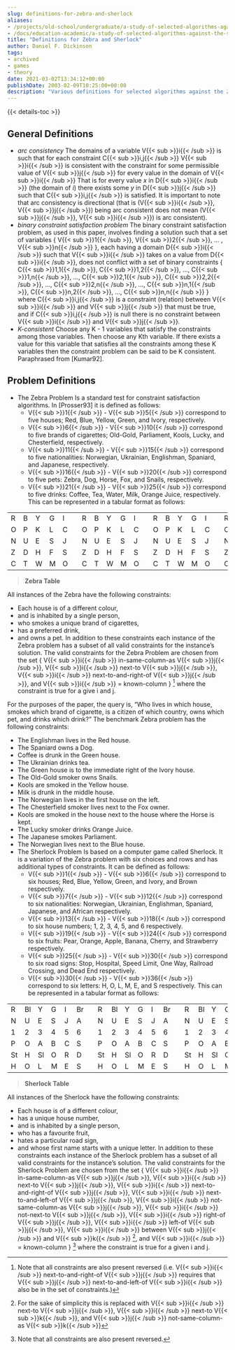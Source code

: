 ```yaml
---
slug: definitions-for-zebra-and-sherlock
aliases:
- /projects/old-school/undergraduate/a-study-of-selected-algorithms-against-the-sherlock-and-zebra-problems/definitions-for-zebra-and-sherlock/
- /docs/education-academic/a-study-of-selected-algorithms-against-the-sherlock-and-zebra-problems/definitions-for-zebra-and-sherlock/
title: "Definitions for Zebra and Sherlock"
author: Daniel F. Dickinson
tags:
- archived
- games
- theory
date: 2021-03-02T13:34:12+00:00
publishDate: 2003-02-09T10:25:00+00:00
description: "Various definitions for selected algorithms against the Zebra and Sherlock problems"
---
```


{{< details-toc >}}

## General Definitions

* *arc consistency* The domains of a variable V{{< sub >}}i{{< /sub >}} is such that for each constraint C{{< sub >}}i,j{{< /sub >}} V{{< sub >}}i{{< /sub >}} is consistent with the constraint for some permissible value of V{{< sub >}}j{{< /sub >}} for every value in the domain of V{{< sub >}}i{{< /sub >}} That is for every value *x* in D{{< sub >}}i{{< /sub >}} (the domain of *i*) there exists some *y* in D{{< sub >}}j{{< /sub >}} such that C{{< sub >}}i,j{{< /sub >}} is satisfied. It is important to note that arc consistency is directional (that is (V{{< sub >}}i{{< /sub >}}, V{{< sub >}}j{{< /sub >}}) being arc consistent does not mean (V{{< sub >}}j{{< /sub >}}, V{{< sub >}}i{{< /sub >}}) is arc consistent).
* *binary constraint satisfaction problem* The binary constraint satisfaction problem, as used in this paper, involves finding a solution such that a set of variables { V{{< sub >}}1{{< /sub >}}, V{{< sub >}}2{{< /sub >}}, … , V{{< sub >}}n{{< /sub >}} }, each having a domain D{{< sub >}}i{{< /sub >}} such that V{{< sub >}}i{{< /sub >}} takes on a value from D{{< sub >}}i{{< /sub >}}, does not conflict with a set of binary constraints { C{{< sub >}}1,1{{< /sub >}}, C{{< sub >}}1,2{{< /sub >}}, …, C{{< sub >}}1,n{{< /sub >}}, …, C{{< sub >}}2,1{{< /sub >}}, C{{< sub >}}2,2{{< /sub >}}, …, C{{< sub >}}2,n{{< /sub >}}, …, C{{< sub >}}n,1{{< /sub >}}, C{{< sub >}}n,2{{< /sub >}}, …, C{{< sub >}}n,n{{< /sub >}} } where C{{< sub >}}i,j{{< /sub >}} is a constraint (relation) between V{{< sub >}}i{{< /sub >}} and V{{< sub >}}j{{< /sub >}} that must be true, and if C{{< sub >}}i,j{{< /sub >}} is null there is no constraint between V{{< sub >}}i{{< /sub >}} and V{{< sub >}}j{{< /sub >}}.
* *K-consistent* Choose any K - 1 variables that satisfy the constraints among those variables. Then choose any Kth variable. If there exists a value for this variable that satisfies all the constraints among these K variables then the constraint problem can be said to be K consistent. Paraphrased from [Kumar92].

## Problem Definitions

* The Zebra Problem Is a standard test for constraint satisfaction algorithms. In [Prosser93] it is defined as follows:
  * V{{< sub >}}1{{< /sub >}} - V{{< sub >}}5{{< /sub >}} correspond to five houses; Red, Blue, Yellow, Green, and Ivory, respectively.
  * V{{< sub >}}6{{< /sub >}} - V{{< sub >}}10{{< /sub >}} correspond to five brands of cigarettes; Old-Gold, Parliament, Kools, Lucky, and Chesterfield, respectively.
  * V{{< sub >}}11{{< /sub >}} - V{{< sub >}}15{{< /sub >}} correspond to five nationalities: Norwegian, Ukrainian, Englishman, Spaniard, and Japanese, respectively.
  * V{{< sub >}}16{{< /sub >}} - V{{< sub >}}20{{< /sub >}} correspond to five pets: Zebra, Dog, Horse, Fox, and Snails, respectively.
  * V{{< sub >}}21{{< /sub >}} - V{{< sub >}}25{{< /sub >}} correspond to five drinks: Coffee, Tea, Water, Milk, Orange Juice, respectively. This can be represented in a tabular format as follows:

|     |     |     |     |     |     |     |     |     |     |     |     |     |     |     |     |     |     |     |     |     |     |     |     |     |     |     |     |     |
| --- | --- | --- | --- | --- | --- | --- | --- | --- | --- | --- | --- | --- | --- | --- | --- | --- | --- | --- | --- | --- | --- | --- | --- | --- | --- | --- | --- | --- |
| R   | B   | Y   | G   | I   |     | R   | B   | Y   | G   | I   |     | R   | B   | Y   | G   | I   |     | R   | B   | Y   | G   | I   |     | R   | B   | Y   | G   | I   |
| O   | P   | K   | L   | C   |     | O   | P   | K   | L   | C   |     | O   | P   | K   | L   | C   |     | O   | P   | K   | L   | C   |     | O   | P   | K   | L   | C   |
| N   | U   | E   | S   | J   |     | N   | U   | E   | S   | J   |     | N   | U   | E   | S   | J   |     | N   | U   | E   | S   | J   |     | N   | U   | E   | S   | J   |
| Z   | D   | H   | F   | S   |     | Z   | D   | H   | F   | S   |     | Z   | D   | H   | F   | S   |     | Z   | D   | H   | F   | S   |     | Z   | D   | H   | F   | S   |
| C   | T   | W   | M   | O   |     | C   | T   | W   | M   | O   |     | C   | T   | W   | M   | O   |     | C   | T   | W   | M   | O   |     | C   | T   | W   | M   | O   |
> **Zebra Table**

All instances of the Zebra have the following constraints:

* Each house is of a different colour,
* and is inhabited by a single person,
* who smokes a unique brand of cigarettes,
* has a preferred drink,
* and owns a pet. In addition to these constraints each instance of the Zebra problem has a subset of all valid constraints for the instance’s solution. The valid constraints for the Zebra Problem are chosen from the set { V{{< sub >}}i{{< /sub >}} in-same-column-as V{{< sub >}}j{{< /sub >}}, V{{< sub >}}i{{< /sub >}} next-to V{{< sub >}}j{{< /sub >}}, V{{< sub >}}i{{< /sub >}} next-to-and-right-of V{{< sub >}}j{{< /sub >}}, and V{{< sub >}}i{{< /sub >}} = known-column } [^1] where the constraint is true for a give i and j.

For the purposes of the paper, the query is, “Who lives in which house, smokes which brand of cigarette, is a citizen of which country, owns which pet, and drinks which drink?” The benchmark Zebra problem has the following constraints:

* The Englishman lives in the Red house.
* The Spaniard owns a Dog.
* Coffee is drunk in the Green house.
* The Ukrainian drinks tea.
* The Green house is to the immediate right of the Ivory house.
* The Old-Gold smoker owns Snails.
* Kools are smoked in the Yellow house.
* Milk is drunk in the middle house.
* The Norwegian lives in the first house on the left.
* The Chesterfield smoker lives next to the Fox owner.
* Kools are smoked in the house next to the house where the Horse is kept.
* The Lucky smoker drinks Orange Juice.
* The Japanese smokes Parliament.
* The Norwegian lives next to the Blue house.
* The Sherlock Problem Is based on a computer game called Sherlock. It is a variation of the Zebra problem with six choices and rows and has additional types of constraints. It can be defined as follows:
  * V{{< sub >}}1{{< /sub >}} - V{{< sub >}}6{{< /sub >}} correspond to six houses; Red, Blue, Yellow, Green, and Ivory, and Brown respectively.
  * V{{< sub >}}7{{< /sub >}} - V{{< sub >}}12{{< /sub >}} correspond to six nationalities: Norwegian, Ukrainian, Englishman, Spaniard, Japanese, and African respectively.
  * V{{< sub >}}13{{< /sub >}} - V{{< sub >}}18{{< /sub >}} correspond to six house numbers; 1, 2, 3, 4, 5, and 6 respectively.
  * V{{< sub >}}19{{< /sub >}} - V{{< sub >}}24{{< /sub >}} correspond to six fruits: Pear, Orange, Apple, Banana, Cherry, and Strawberry respectively.
  * V{{< sub >}}25{{< /sub >}} - V{{< sub >}}30{{< /sub >}} correspond to six road signs: Stop, Hospital, Speed Limit, One Way, Railroad Crossing, and Dead End respectively.
  * V{{< sub >}}30{{< /sub >}} - V{{< sub >}}36{{< /sub >}} correspond to six letters: H, O, L, M, E, and S respectively. This can be represented in a tabular format as follows:

|     |     |     |     |     |     |     |     |     |     |     |     |     |     |     |     |     |     |     |     |     |     |     |     |     |     |     |     |     |     |     |     |     |     |     |     |     |     |     |     |     |
| --- | --- | --- | --- | --- | --- | --- | --- | --- | --- | --- | --- | --- | --- | --- | --- | --- | --- | --- | --- | --- | --- | --- | --- | --- | --- | --- | --- | --- | --- | --- | --- | --- | --- | --- | --- | --- | --- | --- | --- | --- |
| R   | Bl  | Y   | G   | I   | Br  |     | R   | Bl  | Y   | G   | I   | Br  |     | R   | Bl  | Y   | G   | I   | Br  |     | R   | Bl  | Y   | G   | I   | Br  |     | R   | Bl  | Y   | G   | I   | Br  |     | R   | Bl  | Y   | G   | I   | Br  |
| N   | U   | E   | S   | J   | A   |     | N   | U   | E   | S   | J   | A   |     | N   | U   | E   | S   | J   | A   |     | N   | U   | E   | S   | J   | A   |     | N   | U   | E   | S   | J   | A   |     | N   | U   | E   | S   | J   | A   |
| 1   | 2   | 3   | 4   | 5   | 6   |     | 1   | 2   | 3   | 4   | 5   | 6   |     | 1   | 2   | 3   | 4   | 5   | 6   |     | 1   | 2   | 3   | 4   | 5   | 6   |     | 1   | 2   | 3   | 4   | 5   | 6   |     | 1   | 2   | 3   | 4   | 5   | 6   |
| P   | O   | A   | B   | C   | S   |     | P   | O   | A   | B   | C   | S   |     | P   | O   | A   | B   | C   | S   |     | P   | O   | A   | B   | C   | S   |     | P   | O   | A   | B   | C   | S   |     | P   | O   | A   | B   | C   | S   |
| St  | H   | Sl  | O   | R   | D   |     | St  | H   | Sl  | O   | R   | D   |     | St  | H   | Sl  | O   | R   | D   |     | St  | H   | Sl  | O   | R   | D   |     | St  | H   | Sl  | O   | R   | D   |     | St  | H   | Sl  | O   | R   | D   |
| H   | O   | L   | M   | E   | S   |     | H   | O   | L   | M   | E   | S   |     | H   | O   | L   | M   | E   | S   |     | H   | O   | L   | M   | E   | S   |     | H   | O   | L   | M   | E   | S   |     | H   | O   | L   | M   | E   | S   |
>**Sherlock Table**

All instances of the Sherlock have the following constraints:

* Each house is of a different colour,
* has a unique house number,
* and is inhabited by a single person,
* who has a favourite fruit,
* hates a particular road sign,
* and whose first name starts with a unique letter. In addition to these constraints each instance of the Sherlock problem has a subset of all valid constraints for the instance’s solution. The valid constraints for the Sherlock Problem are chosen from the set { V{{< sub >}}i{{< /sub >}} in-same-column-as V{{< sub >}}j{{< /sub >}}, V{{< sub >}}i{{< /sub >}} next-to V{{< sub >}}j{{< /sub >}}, V{{< sub >}}i{{< /sub >}} next-to-and-right-of V{{< sub >}}j{{< /sub >}}, V{{< sub >}}i{{< /sub >}} next-to-and-left-of V{{< sub >}}j{{< /sub >}}, V{{< sub >}}i{{< /sub >}} not-same-column-as V{{< sub >}}j{{< /sub >}}, V{{< sub >}}i{{< /sub >}} not-next-to V{{< sub >}}j{{< /sub >}}, V{{< sub >}}i{{< /sub >}} right-of V{{< sub >}}j{{< /sub >}}, V{{< sub >}}i{{< /sub >}} left-of V{{< sub >}}j{{< /sub >}}, V{{< sub >}}i{{< /sub >}} between V{{< sub >}}j{{< /sub >}} and V{{< sub >}}k{{< /sub >}} [^2], and V{{< sub >}}i{{< /sub >}} = known-column } [^3] where the constraint is true for a given i and j.

[^1]:  Note that all constraints are also present reversed (i.e. V{{< sub >}}i{{< /sub >}} next-to-and-right-of V{{< sub >}}j{{< /sub >}} requires that V{{< sub >}}j{{< /sub >}} next-to-and-left-of V{{< sub >}}i{{< /sub >}} also be in the set of constraints.)
[^2]:  For the sake of simplicity this is replaced with V{{< sub >}}i{{< /sub >}} next-to V{{< sub >}}j{{< /sub >}}, V{{< sub >}}i{{< /sub >}} next-to V{{< sub >}}k{{< /sub >}}, and V{{< sub >}}j{{< /sub >}} not-same-column-as V{{< sub >}}k{{< /sub >}}
[^3]:  Note that all constraints are also present reversed.
